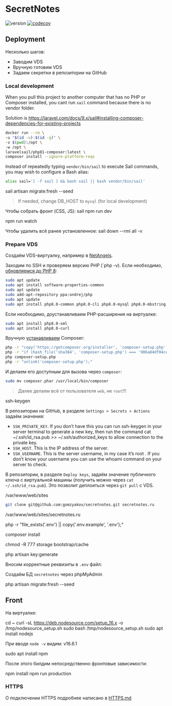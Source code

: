 # SecretNotes

![version](https://img.shields.io/badge/release-v0.17.0-blue)
[![codecov](https://codecov.io/gh/gomzyakov/secretnotes/branch/main/graph/badge.svg?token=4CYTVMVUYV)](https://codecov.io/gh/gomzyakov/secretnotes)

## Deployment

Несколько шагов:

- Заводим VDS
- Вручную готовим VDS
- Задаем секретки в репозитории на GitHub

### Local development

When you pull this project to another computer that has no PHP or Composer installed, you cant run `sail` command
because there is no vendor folder.

Solution is https://laravel.com/docs/9.x/sail#installing-composer-dependencies-for-existing-projects

```bash
docker run --rm \
-u "$(id -u):$(id -g)" \
-v $(pwd):/opt \
-w /opt \
laravelsail/php81-composer:latest \
composer install --ignore-platform-reqs
```
Instead of repeatedly typing `vendor/bin/sail` to execute Sail commands, you may wish to configure a Bash alias:

```bash
alias sail='[ -f sail ] && bash sail || bash vendor/bin/sail'
```

sail artisan migrate:fresh --seed

>If needed, change DB_HOST to `mysql` (for local development)

Чтобы собрать фронт (CSS, JS):
sail npm run dev

npm run watch

Чтобы удалить всё ранее установленное:
sail down --rmi all -v

### Prepare VDS

Создаём VDS-виртуалку, например в [NetAngels](https://panel.netangels.ru).

Заходим по SSH и проверяем версию PHP (`php -v). Если
необходимо, [обновляемся до PHP 8](https://php.watch/articles/php-8.0-installation-update-guide-debian-ubuntu):

```bash
sudo apt update
sudo apt install software-properties-common
sudo apt update
sudo add-apt-repository ppa:ondrej/php
sudo apt update
sudo apt install php8.0-common php8.0-cli php8.0-mysql php8.0-mbstring -y
```

Если необходимо, доустанавливаем PHP-расширения на виртуалке:

```bash
sudo apt install php8.0-xml
sudo apt install php8.0-curl
```

Вручную [устанавливаем](https://getcomposer.org/download/) Composer:

```bash
php -r "copy('https://getcomposer.org/installer', 'composer-setup.php');"
php -r "if (hash_file('sha384', 'composer-setup.php') === '906a84df04cea2aa72f40b5f787e49f22d4c2f19492ac310e8cba5b96ac8b64115ac402c8cd292b8a03482574915d1a8') { echo 'Installer verified'; } else { echo 'Installer corrupt'; unlink('composer-setup.php'); } echo PHP_EOL;"
php composer-setup.php
php -r "unlink('composer-setup.php');"
````

И делаем его доступным для вызова через `composer`:

```bash
sudo mv composer.phar /usr/local/bin/composer
```

> Далее делаем всё от пользователя `web`, не `root`!!!



ssh-keygen

В репозитории на GitHub, в разделе `Settings > Secrets > Actions` задаём значения:

- `SSH_PRIVATE_KEY`. If you don’t have this you can run ssh-keygen in your server terminal to generate a new key, then
  run the command cat ~/.ssh/id_rsa.pub >> ~/.ssh/authorized_keys to allow connection to the private key.
- `SSH_HOST`. This is the IP address of the server.
- `SSH_USERNAME`. This is the server username, in my case it’s root . If you don’t know your username you can use the
  whoami command on your server to check.

В репозитории, в разделе `Deploy keys`, задаём значение публичного ключа с виртуальной машины (получить можно
через `cat ~/.ssh/id_rsa.pub`). Это позволит деплоиться через `git pull` с VDS.

/var/www/web/sites

```bash
git clone git@github.com:gomzyakov/secretnotes.git secretnotes.ru
``````

/var/www/web/sites/secretnotes.ru

php -r "file_exists('.env') || copy('.env.example', '.env');"

composer install

chmod -R 777 storage bootstrap/cache

php artisan key:generate

Вносим корректные реквизиты в `.env` файл:

Создаём БД `secretnotes` через phpMyAdmin

php artisan migrate:fresh --seed

## Front

На виртуалке:

cd ~
curl -sL https://deb.nodesource.com/setup_16.x -o /tmp/nodesource_setup.sh
sudo bash /tmp/nodesource_setup.sh
sudo apt install nodejs

При вводе `node -v` видим:
v16.6.1

sudo apt install npm

После этого билдим непосредственно фронтовые зависимости:

npm install
npm run production

### HTTPS

О подключении HTTPS подробнее написано в [HTTPS.md](HTTPS.md)
